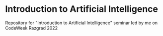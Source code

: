 # Introduction to Artificial Intelligence
Repository for "Introduction to Artificial Intelligence" seminar led by me on CodeWeek Razgrad 2022 
